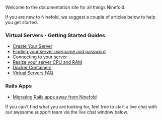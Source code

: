 Welcome to the documentation site for all things Ninefold.

If you are new to Ninefold, we suggest a couple of articles below to help you get started.

### Virtual Servers - Getting Started Guides

*  [Create Your Server](servers/create.md)
*  [Finding your server username and password](servers/new_server_username_and_password.md)
*  [Connecting to your server](servers/how_to_connect_to_your_server_using_ssh_rdp.md)
*  [Resize your server CPU and RAM](servers/resize.md)
*  [Docker Containers](servers/how_to_create_a_docker_server.md)
*  [Virtual Servers FAQ](servers/faq.md)

### Rails Apps

*  [Migrating Rails apps away from Ninefold](apps/how_to_migrate_your_rails_app_off_of_ninefold.md)

If you can't find what you are looking for, feel free to start a live chat with our awesome support team via the live chat window below.



